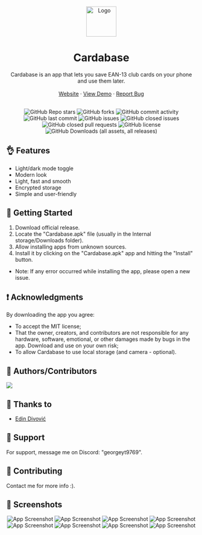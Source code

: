 <a name="readme-top"></a>

<br />
<div align="center">
  <a href="https://github.com/github_username/repo_name">
    <img src="CB.png" alt="Logo" width="80" height="80">
  </a>

<h1 align="center">Cardabase</h1>

  <p align="center">
    Cardabase is an app that lets you save EAN-13 club cards on your phone and use them later.
    <br />
    <!-- <a href="https://github.com/github_username/repo_name"><strong>Explore the docs »</strong></a>
    <br /> -->
    <br />
    <a href="https://georgeyt9769.github.io/cardabase/">Website</a>
    ·
    <a href="https://georgeyt9769.github.io/cardabase/webapp/index.html">View Demo</a>
    ·
    <a href="https://github.com/GeorgeYT9769/cardabase-app/issues/new">Report Bug</a>
  </p>
</div>

<br />


<div align="center">
  <img alt="GitHub Repo stars" src="https://img.shields.io/github/stars/GeorgeYT9769/cardabase-app?style=for-the-badge&label=Stars">
  <img alt="GitHub forks" src="https://img.shields.io/github/forks/GeorgeYT9769/cardabase-app?style=for-the-badge&label=Forks">
  <img alt="GitHub commit activity" src="https://img.shields.io/github/commit-activity/y/GeorgeYT9769/cardabase-app?style=for-the-badge&label=Commit Activity">
  <img alt="GitHub last commit" src="https://img.shields.io/github/last-commit/GeorgeYT9769/cardabase-app?style=for-the-badge&label=Last Commit">
  <img alt="GitHub issues" src="https://img.shields.io/github/issues/GeorgeYT9769/cardabase-app?style=for-the-badge&label=Issues Opened">
  <img alt="GitHub closed issues" src="https://img.shields.io/github/issues-closed/GeorgeYT9769/cardabase-app?style=for-the-badge&label=Issues Closed">
  <img alt="GitHub closed pull requests" src="https://img.shields.io/github/issues-pr-closed/GeorgeYT9769/cardabase-app?style=for-the-badge&label=Pull Requests">
  <img alt="GitHub license" src="https://img.shields.io/github/license/GeorgeYT9769/cardabase-app?style=for-the-badge&label=License">
  <img alt="GitHub Downloads (all assets, all releases)" src="https://img.shields.io/github/downloads/GeorgeYT9769/cardabase-app/total?style=for-the-badge&label=Downloads">
</div>



## 👌 Features

- Light/dark mode toggle
- Modern look
- Light, fast and smooth 
- Encrypted storage
- Simple and user-friendly

## 🔰 Getting Started

1. Download official release.
2. Locate the "Cardabase.apk" file (usually in the Internal storage/Downloads folder).
3. Allow installing apps from unknown sources.
4. Install it by clicking on the "Cardabase.apk" app and hitting the "Install" button.
- Note: If any error occurred while installing the app, please open a new issue.

## ❗ Acknowledgments

By downloading the app you agree:

- To accept the MIT license;
- That the owner, creators, and contributors are not responsible for any hardware, software, emotional, or other damages made by bugs in the app. Download and use on your own risk;
- To allow Cardabase to use local storage (and camera - optional).

## 👨 Authors/Contributors

<a href="https://github.com/GeorgeYT9769/">
  <img src="https://contrib.rocks/image?repo=GeorgeYT9769/cardabase-app" />
</a>

## 🤝 Thanks to

- [Edin Divović](https://www.youtube.com/@NotEdin_)

## 🙌 Support

For support, message me on Discord: "georgeyt9769".

## 🤝 Contributing
Contact me for more info :).

## 📸 Screenshots

<div align="center">

  ![App Screenshot](fastlane\metadata\android\en-US\images\phoneScreenshots\1.png)
  ![App Screenshot](fastlane\metadata\android\en-US\images\phoneScreenshots\2.png)
  ![App Screenshot](fastlane\metadata\android\en-US\images\phoneScreenshots\3.png)
  ![App Screenshot](fastlane\metadata\android\en-US\images\phoneScreenshots\4.png)
  ![App Screenshot](fastlane\metadata\android\en-US\images\phoneScreenshots\5.png)
  ![App Screenshot](fastlane\metadata\android\en-US\images\phoneScreenshots\6.png)
  ![App Screenshot](fastlane\metadata\android\en-US\images\phoneScreenshots\7.png)
  ![App Screenshot](fastlane\metadata\android\en-US\images\phoneScreenshots\8.png)

</div>
